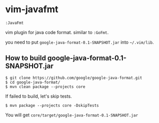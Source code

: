 # vim-javafmt

    :JavaFmt

vim plugin for java code format. similar to `:GoFmt`.

you need to put `google-java-format-0.1-SNAPSHOT.jar` into `~/.vim/lib`.

## How to build google-java-format-0.1-SNAPSHOT.jar

    $ git clone https://github.com/google/google-java-format.git
    $ cd google-java-format/
    $ mvn clean package --projects core

If failed to build, let's skip tests.

    $ mvn package --projects core -DskipTests

You will get `core/target/google-java-format-0.1-SNAPSHOT.jar`
